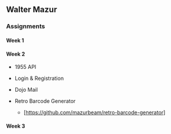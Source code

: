 ## Walter Mazur
### Assignments

#### Week 1

#### Week 2
* 1955 API

* Login & Registration

* Dojo Mail

* Retro Barcode Generator
  * [https://github.com/mazurbeam/retro-barcode-generator]



#### Week 3
